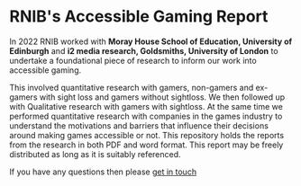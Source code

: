 # RNIB's Accessible Gaming Report
In 2022 RNIB worked with **Moray House School of Education, University of Edinburgh** and **i2 media research, Goldsmiths, University of London** to undertake a foundational piece of research to inform our work into accessible gaming. 

This involved quantitative research with gamers, non-gamers and ex-gamers with sight loss and gamers without sightloss. We then followed up with Qualitative research with gamers with sightloss. At the same time we performed quantitative research with companies in the games industry to understand the motivations and barriers that influence their decisions around making games accessible or not.
This repository holds the reports from the research in both PDF and word format. This report may be freely distributed as long as it is suitably referenced.

If you have any questions then please [get in touch](mailto:gaming@rnib.org.uk)
